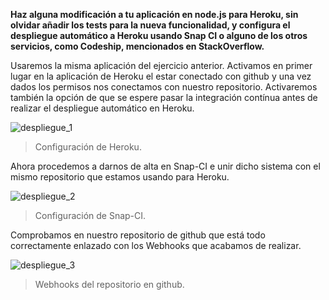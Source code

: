 **Haz alguna modificación a tu aplicación en node.js para Heroku, sin olvidar añadir los tests para la nueva funcionalidad, y configura el despliegue automático a Heroku usando Snap CI o alguno de los otros servicios, como Codeship, mencionados en StackOverflow.**

Usaremos la misma aplicación del ejercicio anterior. Activamos en primer lugar en la aplicación de Heroku el estar conectado con github y una vez dados los permisos nos conectamos con nuestro repositorio.
Activaremos también la opción de que se espere pasar la integración contínua antes de realizar el despliegue automático en Heroku.

![despliegue_1](https://i.gyazo.com/f8bd5ba322d84cc437e61a30dde30d93.png)
> Configuración de Heroku.

Ahora procedemos a darnos de alta en Snap-CI e unir dicho sistema con el mismo repositorio que estamos usando para Heroku.

![despliegue_2](https://gyazo.com/c494df404db56b5b87b64ccc3cbfce97)
> Configuración de Snap-CI.

Comprobamos en nuestro repositorio de github que está todo correctamente enlazado con los Webhooks que acabamos de realizar.

![despliegue_3](https://i.gyazo.com/759dd696b08fde625493f82db466f5c0.png)
> Webhooks del repositorio en github.



